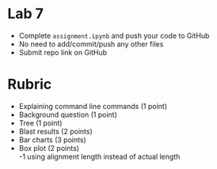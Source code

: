 # Lab 7

- Complete `assignment.ipynb` and push your code to GitHub
- No need to add/commit/push any other files
- Submit repo link on GitHub

# Rubric

- Explaining command line commands (1 point)
- Background question (1 point)
- Tree (1 point)
- Blast results (2 points)
- Bar charts (3 points)
- Box plot (2 points)  
  -1 using alignment length instead of actual length
